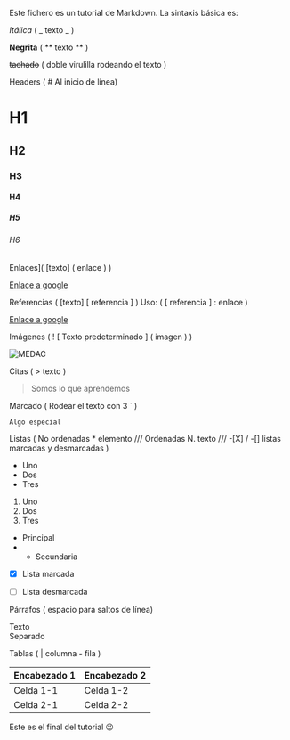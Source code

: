 Este fichero es un tutorial de Markdown. 
La sintaxis básica es:

_Itálica_ ( _  texto  _ )

**Negrita** (   **   texto   **   )

~~tachado~~ (   doble virulilla rodeando el texto )

Headers ( # Al inicio de línea)

# H1
## H2
### H3
#### H4
##### H5
###### H6


Enlaces](   [texto] ( enlace )    ) 

[Enlace a google](www.google.es)

Referencias (   [texto] [ referencia ]    )  Uso: ( [ referencia ] : enlace )

[Enlace a google][Google]

[Google]: www.google.es

Imágenes ( ! [ Texto predeterminado ] ( imagen ) )

![MEDAC](https://api.docenzia.com/ws/v3/documentacion/docenzia/54533/8fb313e8f7cec3bf1cf860cab83b3b37)

Citas (   >   texto   )

> Somos lo que aprendemos

Marcado ( Rodear el texto con 3 `    )

```
Algo especial
```

Listas (  No ordenadas * elemento  /// Ordenadas N. texto  /// -[X] / -[] listas marcadas y desmarcadas )

* Uno
* Dos
* Tres

1. Uno
2. Dos
3. Tres

* Principal
* * Secundaria

- [x] Lista marcada
- [ ] Lista desmarcada


Párrafos (  espacio  para saltos de línea)

Texto   
Separado

Tablas (  | columna - fila )

Encabezado 1 | Encabezado 2
------------ | -------------
Celda 1-1 | Celda 1-2 
Celda 2-1 | Celda 2-2


Este es el final del tutorial :wink:

